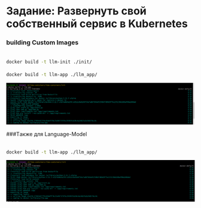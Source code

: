 # Задание: Развернуть свой собственный сервис в Kubernetes
### building Custom Images 


```bash

docker build -t llm-init ./init/

docker build -t llm-app ./llm_app/
```
![doc-1](image/doc-1.png)

###Tакже для Language-Model 
```bash

docker build -t llm-app ./llm_app/
```
![doc-2](image/doc-2.png)

